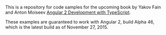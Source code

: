 This is a repository for code samples for the upcoming book by Yakov Fain and Anton Moiseev <a href="https://manning.com/books/angular-2-development-with-typescript">Angular 2 Development with TypeScript</a>. 

These examples are guaranteed to work with Angular 2, build Alpha 46, which is the latest build as of November 27, 2015. 

